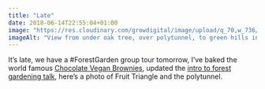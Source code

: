 ```yaml
---
title: "Late"
date: 2018-06-14T22:55:04+01:00
image: "https://res.cloudinary.com/growdigital/image/upload/q_70,w_736/v1543929583/view-42802795151.jpg"
imageAlt: "View from under oak tree, over polytunnel, to green hills in background"
---
```


It’s late, we have a #ForestGarden group tour tomorrow, I’ve baked the world famous [Chocolate Vegan Brownies](http://simp.ly/publish/L624C8), updated the [intro to forest gardening talk](https://www.forestgarden.wales/talks/intro/#1), here’s a photo of Fruit Triangle and the polytunnel. 
